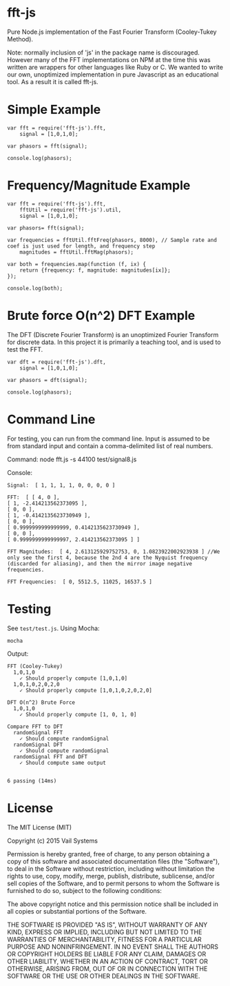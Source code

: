 # fft-js
Pure Node.js implementation of the Fast Fourier Transform (Cooley-Tukey Method).

Note: normally inclusion of 'js' in the package name is discouraged. However many of the FFT implementations on NPM at the time this was written are wrappers for other languages like Ruby or C. We wanted to write our own, unoptimized implementation in pure Javascript as an educational tool. As a result it is called fft-js.

# Simple Example

    var fft = require('fft-js').fft,
        signal = [1,0,1,0];

    var phasors = fft(signal);

    console.log(phasors);

# Frequency/Magnitude Example

    var fft = require('fft-js').fft,
        fftUtil = require('fft-js').util,
        signal = [1,0,1,0];

    var phasors= fft(signal);

    var frequencies = fftUtil.fftFreq(phasors, 8000), // Sample rate and coef is just used for length, and frequency step
        magnitudes = fftUtil.fftMag(phasors); 

    var both = frequencies.map(function (f, ix) {
        return {frequency: f, magnitude: magnitudes[ix]};
    });

    console.log(both);
    
# Brute force O(n^2) DFT Example

The DFT (Discrete Fourier Transform) is an unoptimized Fourier Transform for discrete data. In this project it is primarily a teaching tool, and is used to test the FFT.

    var dft = require('fft-js').dft,
        signal = [1,0,1,0];
    
    var phasors = dft(signal);
    
    console.log(phasors);

# Command Line

For testing, you can run from the command line. Input is assumed to be from standard input and contain
a comma-delimited list of real numbers.

Command:
    node fft.js -s 44100 test/signal8.js

Console:

    Signal:  [ 1, 1, 1, 1, 0, 0, 0, 0 ]

    FFT:  [ [ 4, 0 ],
    [ 1, -2.414213562373095 ],
    [ 0, 0 ],
    [ 1, -0.4142135623730949 ],
    [ 0, 0 ],
    [ 0.9999999999999999, 0.4142135623730949 ],
    [ 0, 0 ],
    [ 0.9999999999999997, 2.414213562373095 ] ]

    FFT Magnitudes:  [ 4, 2.613125929752753, 0, 1.0823922002923938 ] //We only see the first 4, because the 2nd 4 are the Nyquist frequency (discarded for aliasing), and then the mirror image negative frequencies.

    FFT Frequencies:  [ 0, 5512.5, 11025, 16537.5 ]

# Testing

See `test/test.js`. Using Mocha:

    mocha

Output:

    FFT (Cooley-Tukey)
      1,0,1,0
        ✓ Should properly compute [1,0,1,0]
      1,0,1,0,2,0,2,0
        ✓ Should properly compute [1,0,1,0,2,0,2,0]
  
    DFT O(n^2) Brute Force
      1,0,1,0
        ✓ Should properly compute [1, 0, 1, 0]
  
    Compare FFT to DFT
      randomSignal FFT
        ✓ Should compute randomSignal
      randomSignal DFT
        ✓ Should compute randomSignal
      randomSignal FFT and DFT
        ✓ Should compute same output
  
  
    6 passing (14ms)

# License 

The MIT License (MIT)

Copyright (c) 2015 Vail Systems

Permission is hereby granted, free of charge, to any person obtaining a copy
of this software and associated documentation files (the "Software"), to deal
in the Software without restriction, including without limitation the rights
to use, copy, modify, merge, publish, distribute, sublicense, and/or sell
copies of the Software, and to permit persons to whom the Software is
furnished to do so, subject to the following conditions:

The above copyright notice and this permission notice shall be included in all
copies or substantial portions of the Software.

THE SOFTWARE IS PROVIDED "AS IS", WITHOUT WARRANTY OF ANY KIND, EXPRESS OR
IMPLIED, INCLUDING BUT NOT LIMITED TO THE WARRANTIES OF MERCHANTABILITY,
FITNESS FOR A PARTICULAR PURPOSE AND NONINFRINGEMENT. IN NO EVENT SHALL THE
AUTHORS OR COPYRIGHT HOLDERS BE LIABLE FOR ANY CLAIM, DAMAGES OR OTHER
LIABILITY, WHETHER IN AN ACTION OF CONTRACT, TORT OR OTHERWISE, ARISING FROM,
OUT OF OR IN CONNECTION WITH THE SOFTWARE OR THE USE OR OTHER DEALINGS IN THE
SOFTWARE.
